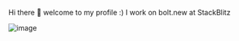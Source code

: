 Hi there 👋 welcome to my profile :) I work on bolt.new at StackBlitz 

![image](https://github.com/user-attachments/assets/4ac50c92-a0e5-4804-9053-62d25bf1ad09)
